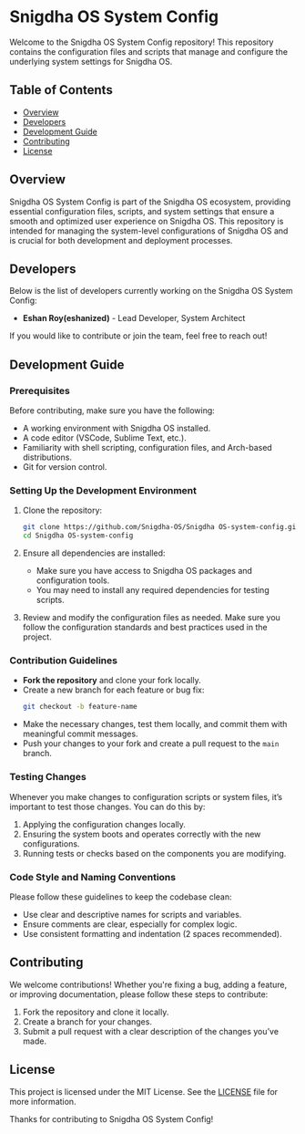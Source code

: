 
# Snigdha OS System Config

Welcome to the Snigdha OS System Config repository! This repository contains the configuration files and scripts that manage and configure the underlying system settings for Snigdha OS.

## Table of Contents

- [Overview](#overview)
- [Developers](#developers)
- [Development Guide](#development-guide)
- [Contributing](#contributing)
- [License](#license)

## Overview

Snigdha OS System Config is part of the Snigdha OS ecosystem, providing essential configuration files, scripts, and system settings that ensure a smooth and optimized user experience on Snigdha OS. This repository is intended for managing the system-level configurations of Snigdha OS and is crucial for both development and deployment processes.

## Developers

Below is the list of developers currently working on the Snigdha OS System Config:

- **Eshan Roy(eshanized)** - Lead Developer, System Architect

If you would like to contribute or join the team, feel free to reach out!

## Development Guide

### Prerequisites

Before contributing, make sure you have the following:

- A working environment with Snigdha OS installed.
- A code editor (VSCode, Sublime Text, etc.).
- Familiarity with shell scripting, configuration files, and Arch-based distributions.
- Git for version control.

### Setting Up the Development Environment

1. Clone the repository:
   ```bash
   git clone https://github.com/Snigdha-OS/Snigdha OS-system-config.git
   cd Snigdha OS-system-config
   ```

2. Ensure all dependencies are installed:
   - Make sure you have access to Snigdha OS packages and configuration tools.
   - You may need to install any required dependencies for testing scripts.

3. Review and modify the configuration files as needed. Make sure you follow the configuration standards and best practices used in the project.

### Contribution Guidelines

- **Fork the repository** and clone your fork locally.
- Create a new branch for each feature or bug fix:
  ```bash
  git checkout -b feature-name
  ```
- Make the necessary changes, test them locally, and commit them with meaningful commit messages.
- Push your changes to your fork and create a pull request to the `main` branch.

### Testing Changes

Whenever you make changes to configuration scripts or system files, it’s important to test those changes. You can do this by:

1. Applying the configuration changes locally.
2. Ensuring the system boots and operates correctly with the new configurations.
3. Running tests or checks based on the components you are modifying.

### Code Style and Naming Conventions

Please follow these guidelines to keep the codebase clean:

- Use clear and descriptive names for scripts and variables.
- Ensure comments are clear, especially for complex logic.
- Use consistent formatting and indentation (2 spaces recommended).

## Contributing

We welcome contributions! Whether you're fixing a bug, adding a feature, or improving documentation, please follow these steps to contribute:

1. Fork the repository and clone it locally.
2. Create a branch for your changes.
3. Submit a pull request with a clear description of the changes you’ve made.

## License

This project is licensed under the MIT License. See the [LICENSE](LICENSE) file for more information.



Thanks for contributing to Snigdha OS System Config!
